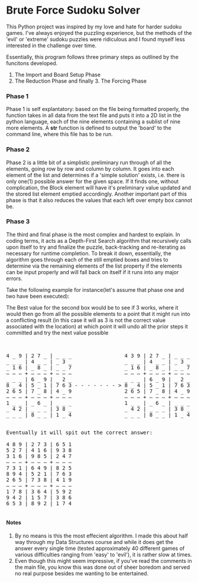 # Brute Force Sudoku Solver


This Python project was inspired by my love and hate for harder sudoku games. I've always enjoyed the puzzling experience, but the methods of the 'evil' or 'extreme'
sudoku puzzles were ridiculous and I found myself less interested in the challenge over time.

Essentially, this program follows three primary steps as outlined by the funcitons developed.

1. The Import and Board Setup Phase
2. The Reduction Phase
and finally 3. The Forcing Phase

### Phase 1

Phase 1 is self explantatory: based on the file being formatted properly, the function takes in all data from the text file and puts it into a 2D list in the python 
language, each of the nine elements containing a sublist of nine more elements. A __str__ function is defined to output the 'board' to the command line, where this 
file has to be run.


### Phase 2

Phase 2 is a little bit of a simplistic preliminary run through of all the elements, going row by row and column by column. It goes into each element of the list and
determines if a 'simple solution' exists, i.e. there is only one(1) possible answer for the given space. If it finds one, without complication, the Block element will
have it's preliminary value updated and the stored list element emptied accordingly. Another important part of this phase is that it also reduces the values that each
left over empty box cannot be.


### Phase 3

The third and final phase is the most complex and hardest to explain. In coding terms, it acts as a Depth-First Search algorithm that recursively calls upon itself to
try and finalize the puzzle, back-tracking and re-iterating as necessary for runtime completion. To break it down, essentially, the algorithm goes through each of the 
still emptied boxes and tries to determine via the remaining elements of the list property if the elements can be input properly and will fall back on itself if it runs
into any major errors.

Take the following example for instance(let's assume that phase one and two have been executed):

The Best value for the second box would be to see if 3 works, where it would then go from all the possible elements to a point that it might run into a conflicting 
result (in this case it will as 3 is not the correct value associated with the location) at which point it will undo all the prior steps it committed and try the next
value possible                                                                 
<pre>
                                                                                    (second to last item couldn't be any value)   (tries 8 next to see if it's fixed)
																																										
4 _ 9 | 2 7 _ | _ _ _                 4 3 9 | 2 7 _ | _ _ _                                    4 3 9 | 2 7 5 | 6 x _                   4 3 9 | 2 7 5 | 8 _ _
_ _ _ | 4 _ _ | _ 3 _                 _ _ _ | 4 _ _ | _ 3 _                                    _ _ _ | 4 _ _ | _ 3 _                   _ _ _ | 4 _ _ | _ 3 _
_ 1 6 | _ 8 _ | _ _ 7                 _ 1 6 | _ 8 _ | _ _ 7                                    _ 1 6 | _ 8 _ | _ _ 7                   _ 1 6 | _ 8 _ | _ _ 7
― ― ― + ― ― ― + ― ― ―                 ― ― ― + ― ― ― + ― ― ―                                    ― ― ― + ― ― ― + ― ― ―                   ― ― ― + ― ― ― + ― ― ―
_ _ _ | 6 _ 9 | _ 2 _                 _ _ _ | 6 _ 9 | _ 2 _                                    _ _ _ | 6 _ 9 | _ 2 _                   _ _ _ | 6 _ 9 | _ 2 _
8 _ 4 | 5 _ 1 | 7 6 3 - - - - - - - > 8 _ 4 | 5 _ 1 | 7 6 3 - - - - - - - > (continued until)  8 _ 4 | 5 _ 1 | 7 6 3 - - (undo) - - >  8 _ 4 | 5 _ 1 | 7 6 3
2 6 5 | 7 _ 8 | 4 _ 9                 2 6 5 | 7 _ 8 | 4 _ 9                                    2 6 5 | 7 _ 8 | 4 _ 9                   2 6 5 | 7 _ 8 | 4 _ 9 
― ― ― + ― ― ― + ― ― ―                 ― ― ― + ― ― ― + ― ― ―                                    ― ― ― + ― ― ― + ― ― ―                   ― ― ― + ― ― ― + ― ― ―
1 _ _ | _ 6 _ | _ _ _                 1 _ _ | _ 6 _ | _ _ _                                    1 _ _ | _ 6 _ | _ _ _                   1 _ _ | _ 6 _ | _ _ _
_ 4 2 | _ _ _ | 3 8 _                 _ 4 2 | _ _ _ | 3 8 _                                    _ 4 2 | _ _ _ | 3 8 _                   _ 4 2 | _ _ _ | 3 8 _
_ _ _ | 8 _ _ | 1 _ 4                 _ _ _ | 8 _ _ | 1 _ 4                                    _ _ _ | 8 _ _ | 1 _ 4                   _ _ _ | 8 _ _ | 1 _ 4


Eventually it will spit out the correct answer:

4 8 9 | 2 7 3 | 6 5 1
5 2 7 | 4 1 6 | 9 3 8 
3 1 6 | 9 8 5 | 2 4 7 
― ― ― + ― ― ― + ― ― ―
7 3 1 | 6 4 9 | 8 2 5 
8 9 4 | 5 2 1 | 7 6 3 
2 6 5 | 7 3 8 | 4 1 9 
― ― ― + ― ― ― + ― ― ―
1 7 8 | 3 6 4 | 5 9 2 
9 4 2 | 1 5 7 | 3 8 6 
6 5 3 | 8 9 2 | 1 7 4 

</pre>

#### Notes
1. By no means is this the most effecient algorithm. I made this about half way through my Data Structures course and while it does get the answer every single time
(tested approximately 40 different games of various difficulties ranging from 'easy' to 'evil'), it is rather slow at times.
2. Even though this might seem impressive, if you've read the comments in the main file, you know this was done out of sheer boredom and served no real purpose besides
me wanting to be entertained.

